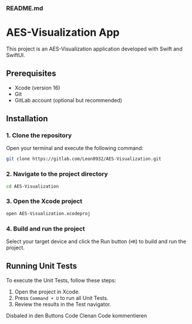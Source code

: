 ### README.md

# AES-Visualization App

This project is an AES-Visualization application developed with Swift and SwiftUI.

## Prerequisites

- Xcode (version 16)
- Git
- GitLab account (optional but recommended)

## Installation

### 1. Clone the repository

Open your terminal and execute the following command:

```bash
git clone https://gitlab.com/Leon0932/AES-Visualization.git
```

### 2. Navigate to the project directory

```bash
cd AES-Visualization
```

### 3. Open the Xcode project

```bash
open AES-Visualization.xcodeproj
```

### 4. Build and run the project

Select your target device and click the Run button (`⌘R`) to build and run the project.

## Running Unit Tests

To execute the Unit Tests, follow these steps:

1. Open the project in Xcode.
2. Press `Command + U` to run all Unit Tests.
3. Review the results in the Test navigator.


Disbaled in den Buttons 
Code Clenan 
Code kommentieren 
